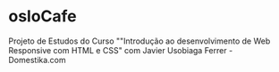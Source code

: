 # osloCafe
Projeto de Estudos do Curso ""Introdução ao desenvolvimento de Web Responsive com HTML e CSS" com  Javier Usobiaga Ferrer - Domestika.com
